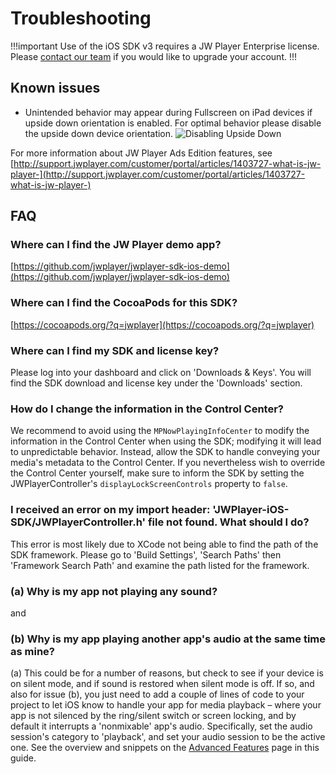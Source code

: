 # Troubleshooting

!!!important
Use of the iOS SDK v3 requires a JW Player Enterprise license. Please [contact our team](https://www.jwplayer.com/contact-us/?utm_source=developer&amp;utm_medium=CTA&amp;utm_campaign=player-docs) if you would like to upgrade your account.
!!!

## Known issues
* Unintended behavior may appear during Fullscreen on iPad devices if upside down orientation is enabled. For optimal behavior please disable the upside down device orientation.
![Disabling Upside Down](./images/disableUpsideDown.png)

For more information about JW Player Ads Edition features, see [http://support.jwplayer.com/customer/portal/articles/1403727-what-is-jw-player-](http://support.jwplayer.com/customer/portal/articles/1403727-what-is-jw-player-)

## FAQ

### Where can I find the JW Player demo app?

[https://github.com/jwplayer/jwplayer-sdk-ios-demo](https://github.com/jwplayer/jwplayer-sdk-ios-demo)


### Where can I find the CocoaPods for this SDK?

[https://cocoapods.org/?q=jwplayer](https://cocoapods.org/?q=jwplayer)


### Where can I find my SDK and license key?

Please log into your dashboard and click on 'Downloads & Keys'. You will find the SDK download and license
key under the 'Downloads' section.

### How do I change the information in the Control Center?

We recommend to avoid using the `MPNowPlayingInfoCenter` to modify the information in the Control Center when using the SDK; modifying it will lead to unpredictable behavior. Instead, allow the SDK to handle conveying your media's metadata to the Control Center.
If you nevertheless wish to override the Control Center yourself, make sure to inform the SDK by setting the JWPlayerController's `displayLockScreenControls` property to `false`.

### I received an error on my import header: 'JWPlayer-iOS-SDK/JWPlayerController.h' file not found. What should I do?

This error is most likely due to XCode not being able to find the path of the SDK framework. Please go to 'Build Settings', 'Search Paths' then 'Framework Search Path' and examine the path listed for the framework. 

### (a) Why is my app not playing any sound?
and
### (b) Why is my app playing another app's audio at the same time as mine? 

(a) This could be for a number of reasons, but check to see if your device is on silent mode, and if sound is restored when silent mode is off. If so, and also for issue (b), you just need to add a couple of lines of code to your project to let iOS know to handle your app for media playback – where your app is not silenced by the ring/silent switch or screen locking, and by default it interrupts a 'nonmixable' app's audio. Specifically, set the audio session's category to 'playback', and set your audio session to be the active one. See the overview and snippets on the  [Advanced Features](https://developer.jwplayer.com/sdk/ios/docs/developer-guide/embedding/features/#background-audio) page in this guide.